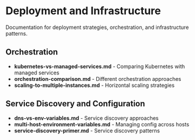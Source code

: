 # Deployment and Infrastructure

Documentation for deployment strategies, orchestration, and infrastructure patterns.

## Orchestration
- **kubernetes-vs-managed-services.md** - Comparing Kubernetes with managed services
- **orchestration-comparison.md** - Different orchestration approaches
- **scaling-to-multiple-instances.md** - Horizontal scaling strategies

## Service Discovery and Configuration
- **dns-vs-env-variables.md** - Service discovery approaches
- **multi-host-environment-variables.md** - Managing config across hosts
- **service-discovery-primer.md** - Service discovery patterns